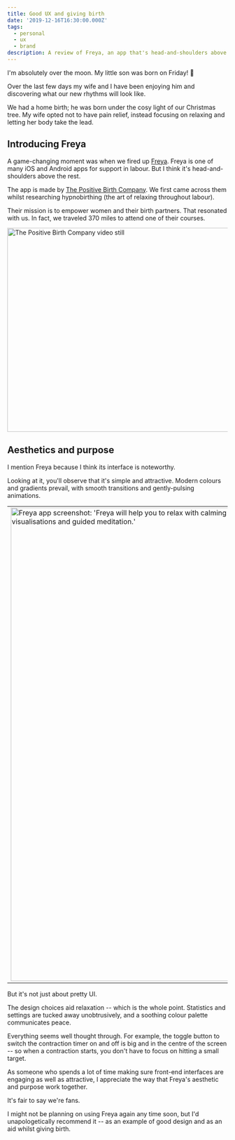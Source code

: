 ```yaml
---
title: Good UX and giving birth
date: '2019-12-16T16:30:00.000Z'
tags:
  - personal
  - ux
  - brand
description: A review of Freya, an app that's head-and-shoulders above the rest.
---
```


I'm absolutely over the moon. My little son was born on Friday! 🎉

Over the last few days my wife and I have been enjoying him and discovering what our new rhythms will look like.

We had a home birth; he was born under the cosy light of our Christmas tree. My wife opted not to have pain relief, instead focusing on relaxing and letting her body take the lead.

## Introducing Freya

A game-changing moment was when we fired up [Freya](https://apps.apple.com/gb/app/freya-surge-timer/id1447509164). Freya is one of many iOS and Android apps for support in labour. But I think it's head-and-shoulders above the rest.

The app is made by [The Positive Birth Company](https://thepositivebirthcompany.co.uk/). We first came across them whilst researching hypnobirthing (the art of relaxing throughout labour).

Their mission is to empower women and their birth partners. That resonated with us. In fact, we traveled 370 miles to attend one of their courses.

<p><img src="/img/pbc.jpg" width="944" height="466" alt="The Positive Birth Company video still"></p>

## Aesthetics and purpose

I mention Freya because I think its interface is noteworthy.

Looking at it, you'll observe that it's simple and attractive. Modern colours and gradients prevail, with smooth transitions and gently-pulsing animations.

|                                                                                                                             |                                                                                                                        |                                                                                                                  |
| --------------------------------------------------------------------------------------------------------------------------- | ---------------------------------------------------------------------------------------------------------------------- | ---------------------------------------------------------------------------------------------------------------- |
| <img width="500" height="1082" src="/img/freya1.jpg" alt="Freya app screenshot: 'Freya will help you to relax with calming visualisations and guided meditation.'"> | <img width="500" height="1082" src="/img/freya2.jpg" alt="Freya app screenshot: 'Freya will coach you through each surge with a simple breathing technique.'"> | <img width="500" height="1082" src="/img/freya3.jpg" alt="Freya app screenshot: 'Use our surge timer to keep track of how your labour is progressing.'"> |

But it's not just about pretty UI.

The design choices aid relaxation -- which is the whole point. Statistics and settings are tucked away unobtrusively, and a soothing colour palette communicates peace.

Everything seems well thought through. For example, the toggle button to switch the contraction timer on and off is big and in the centre of the screen -- so when a contraction starts, you don't have to focus on hitting a small target.

As someone who spends a lot of time making sure front-end interfaces are engaging as well as attractive, I appreciate the way that Freya's aesthetic and purpose work together.

It's fair to say we're fans.

I might not be planning on using Freya again any time soon, but I'd unapologetically recommend it -- as an example of good design and as an aid whilst giving birth.

